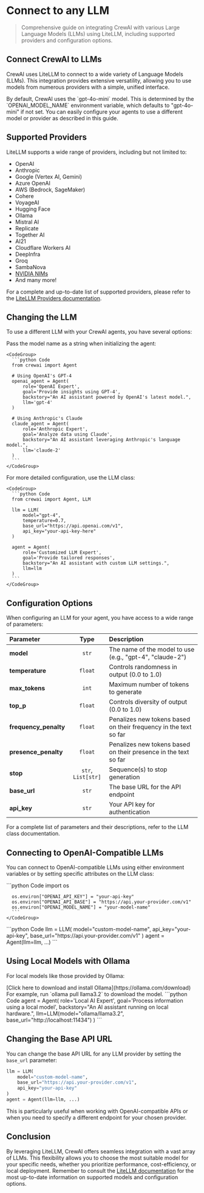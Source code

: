 # Connect to any LLM

> Comprehensive guide on integrating CrewAI with various Large Language Models (LLMs) using LiteLLM, including supported providers and configuration options.

## Connect CrewAI to LLMs

CrewAI uses LiteLLM to connect to a wide variety of Language Models (LLMs). This integration provides extensive versatility, allowing you to use models from numerous providers with a simple, unified interface.

<Note>
  By default, CrewAI uses the `gpt-4o-mini` model. This is determined by the `OPENAI_MODEL_NAME` environment variable, which defaults to "gpt-4o-mini" if not set.
  You can easily configure your agents to use a different model or provider as described in this guide.
</Note>

## Supported Providers

LiteLLM supports a wide range of providers, including but not limited to:

* OpenAI
* Anthropic
* Google (Vertex AI, Gemini)
* Azure OpenAI
* AWS (Bedrock, SageMaker)
* Cohere
* VoyageAI
* Hugging Face
* Ollama
* Mistral AI
* Replicate
* Together AI
* AI21
* Cloudflare Workers AI
* DeepInfra
* Groq
* SambaNova
* [NVIDIA NIMs](https://docs.api.nvidia.com/nim/reference/models-1)
* And many more!

For a complete and up-to-date list of supported providers, please refer to the [LiteLLM Providers documentation](https://docs.litellm.ai/docs/providers).

## Changing the LLM

To use a different LLM with your CrewAI agents, you have several options:

<Tabs>
  <Tab title="Using a String Identifier">
    Pass the model name as a string when initializing the agent:

    <CodeGroup>
      ```python Code
      from crewai import Agent

      # Using OpenAI's GPT-4
      openai_agent = Agent(
          role='OpenAI Expert',
          goal='Provide insights using GPT-4',
          backstory="An AI assistant powered by OpenAI's latest model.",
          llm='gpt-4'
      )

      # Using Anthropic's Claude
      claude_agent = Agent(
          role='Anthropic Expert',
          goal='Analyze data using Claude',
          backstory="An AI assistant leveraging Anthropic's language model.",
          llm='claude-2'
      )
      ```
    </CodeGroup>
  </Tab>

  <Tab title="Using the LLM Class">
    For more detailed configuration, use the LLM class:

    <CodeGroup>
      ```python Code
      from crewai import Agent, LLM

      llm = LLM(
          model="gpt-4",
          temperature=0.7,
          base_url="https://api.openai.com/v1",
          api_key="your-api-key-here"
      )

      agent = Agent(
          role='Customized LLM Expert',
          goal='Provide tailored responses',
          backstory="An AI assistant with custom LLM settings.",
          llm=llm
      )
      ```
    </CodeGroup>
  </Tab>
</Tabs>

## Configuration Options

When configuring an LLM for your agent, you have access to a wide range of parameters:

| Parameter              |        Type        | Description                                                      |
| :--------------------- | :----------------: | :--------------------------------------------------------------- |
| **model**              |        `str`       | The name of the model to use (e.g., "gpt-4", "claude-2")         |
| **temperature**        |       `float`      | Controls randomness in output (0.0 to 1.0)                       |
| **max\_tokens**        |        `int`       | Maximum number of tokens to generate                             |
| **top\_p**             |       `float`      | Controls diversity of output (0.0 to 1.0)                        |
| **frequency\_penalty** |       `float`      | Penalizes new tokens based on their frequency in the text so far |
| **presence\_penalty**  |       `float`      | Penalizes new tokens based on their presence in the text so far  |
| **stop**               | `str`, `List[str]` | Sequence(s) to stop generation                                   |
| **base\_url**          |        `str`       | The base URL for the API endpoint                                |
| **api\_key**           |        `str`       | Your API key for authentication                                  |

For a complete list of parameters and their descriptions, refer to the LLM class documentation.

## Connecting to OpenAI-Compatible LLMs

You can connect to OpenAI-compatible LLMs using either environment variables or by setting specific attributes on the LLM class:

<Tabs>
  <Tab title="Using Environment Variables">
    <CodeGroup>
      ```python Code
      import os

      os.environ["OPENAI_API_KEY"] = "your-api-key"
      os.environ["OPENAI_API_BASE"] = "https://api.your-provider.com/v1"
      os.environ["OPENAI_MODEL_NAME"] = "your-model-name"
      ```
    </CodeGroup>
  </Tab>

  <Tab title="Using LLM Class Attributes">
    <CodeGroup>
      ```python Code
      llm = LLM(
          model="custom-model-name",
          api_key="your-api-key",
          base_url="https://api.your-provider.com/v1"
      )
      agent = Agent(llm=llm, ...)
      ```
    </CodeGroup>
  </Tab>
</Tabs>

## Using Local Models with Ollama

For local models like those provided by Ollama:

<Steps>
  <Step title="Download and install Ollama">
    [Click here to download and install Ollama](https://ollama.com/download)
  </Step>

  <Step title="Pull the desired model">
    For example, run `ollama pull llama3.2` to download the model.
  </Step>

  <Step title="Configure your agent">
    <CodeGroup>
      ```python Code
          agent = Agent(
              role='Local AI Expert',
              goal='Process information using a local model',
              backstory="An AI assistant running on local hardware.",
              llm=LLM(model="ollama/llama3.2", base_url="http://localhost:11434")
          )
      ```
    </CodeGroup>
  </Step>
</Steps>

## Changing the Base API URL

You can change the base API URL for any LLM provider by setting the `base_url` parameter:

```python Code  
llm = LLM(
    model="custom-model-name",
    base_url="https://api.your-provider.com/v1",
    api_key="your-api-key"
)
agent = Agent(llm=llm, ...)
```

This is particularly useful when working with OpenAI-compatible APIs or when you need to specify a different endpoint for your chosen provider.

## Conclusion

By leveraging LiteLLM, CrewAI offers seamless integration with a vast array of LLMs. This flexibility allows you to choose the most suitable model for your specific needs, whether you prioritize performance, cost-efficiency, or local deployment. Remember to consult the [LiteLLM documentation](https://docs.litellm.ai/docs/) for the most up-to-date information on supported models and configuration options.
